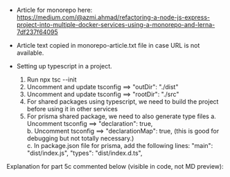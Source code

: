 - Article for monorepo here: https://medium.com/@azmi.ahmad/refactoring-a-node-js-express-project-into-multiple-docker-services-using-a-monorepo-and-lerna-7df237f64095

- Article text copied in monorepo-article.txt file in case URL is not available.

- Setting up typescript in a project. 
    1. Run npx tsc --init
    2. Uncomment and update tsconfig ==> "outDir": "./dist"
    3. Uncomment and update tsconfig ==> "rootDir": "./src"   
    4. For shared packages using typescript, we need to build the project before using it in other services
    5. For prisma shared package, we need to also generate type files
        a. Uncomment tsconfig ==> "declaration": true,                          
        b. Uncomment tsconfig ==> "declarationMap": true,  (this is good for debugging but not totally necessary.)    
        c. In package.json file for prisma, add the following lines:
             "main": "dist/index.js",
             "types": "dist/index.d.ts",   


Explanation for part 5c commented below (visible in code, not MD preview):
<!-- Explanation of main and types
1. "main": "dist/index.js"
This tells Node.js where the entry point of your package is located. When someone imports your package (or when your monorepo project consumes it), Node will look at this file.

Example:
If your package is named @your-org/prisma-client and someone does:

js
Copy code
const prisma = require('@your-org/prisma-client');
Node will resolve to dist/index.js as the entry point of the package.

Do you need it?
Yes, if your package will be consumed by other parts of your monorepo or if it’s used as a dependency.
Even if you're only consuming it internally within your monorepo, you’ll need this to ensure correct imports.
2. "types": "dist/index.d.ts"
This field tells TypeScript where to find the type declarations for your package. When TypeScript consumes your package, it looks here to provide type safety and autocompletion.

Example:
If you import the Prisma client like:

ts
Copy code
import prisma from '@your-org/prisma-client';
TypeScript will look for dist/index.d.ts to provide the types for the imported prisma.

Do you need it?
Yes, if you are working with TypeScript in your monorepo and want type safety across your code.
Without this field, TypeScript won't know where to find the types, which could result in missing type definitions or errors. -->


